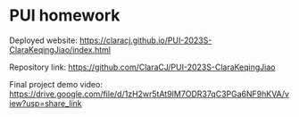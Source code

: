 # PUI homework

Deployed website: https://claracj.github.io/PUI-2023S-ClaraKeqingJiao/index.html

Repository link: https://github.com/ClaraCJ/PUI-2023S-ClaraKeqingJiao

Final project demo video: https://drive.google.com/file/d/1zH2wr5tAt9IM7ODR37qC3PGa6NF9hKVA/view?usp=share_link

